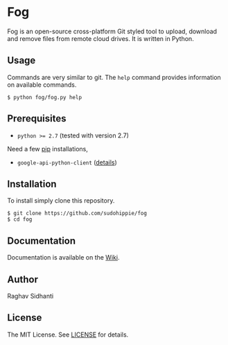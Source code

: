 # Fog
Fog is an open-source cross-platform Git styled tool to upload, download and remove files from remote cloud drives.
It is written in Python.

## Usage
Commands are very similar to git. The ``help`` command provides information on available commands.

```
$ python fog/fog.py help
```

## Prerequisites
* ``python >= 2.7`` (tested with version 2.7)

Need a few [pip](http://www.pip-installer.org/en/latest/reference/pip.html) installations,

* ``google-api-python-client`` ([details](https://developers.google.com/api-client-library/python/start/installation))

## Installation
To install simply clone this repository.

```
$ git clone https://github.com/sudohippie/fog
$ cd fog
```

## Documentation
Documentation is available on the [Wiki](https://github.com/sudohippie/fog/wiki).

## Author
Raghav Sidhanti

## License
The MIT License. See [LICENSE](LICENSE) for details.
